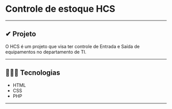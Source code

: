 # Controle de estoque HCS

---

## ✔ Projeto

O HCS é um projeto que visa ter controle de Entrada e Saída de equipamentos no departamento de TI.

---

## 👨🏽‍🔬 Tecnologias

- HTML
- CSS
- PHP

---
